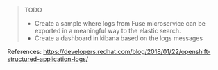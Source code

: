 > TODO
> * Create a sample where logs from Fuse microservice can be exported in a meaningful way to the elastic search.
> * Create a dashboard in kibana based on the logs messages

References:
https://developers.redhat.com/blog/2018/01/22/openshift-structured-application-logs/